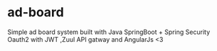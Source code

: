 # ad-board
Simple ad board system built with Java SpringBoot + Spring Security Oauth2 with JWT ,Zuul API gatway and AngularJs <3     

